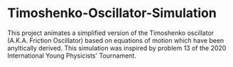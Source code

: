 # Timoshenko-Oscillator-Simulation
This project animates a simplified version of the Timoshenko oscillator (A.K.A. Friction Oscillator) based on equations of motion which have been anyltically derived. This simulation was inspired by problem 13 of the 2020 International Young Physicists' Tournament.
